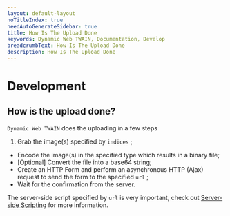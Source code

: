 ```yaml
---
layout: default-layout
noTitleIndex: true
needAutoGenerateSidebar: true
title: How Is The Upload Done
keywords: Dynamic Web TWAIN, Documentation, Develop
breadcrumbText: How Is The Upload Done
description: How Is The Upload Done
---
```


# Development

## How is the upload done?

 `Dynamic Web TWAIN` does the uploading in a few steps

1. Grab the image(s) specified by `indices` ; 
* Encode the image(s) in the specified type which results in a binary file; 
* [Optional] Convert the file into a base64 string; 
* Create an HTTP Form and perform an asynchronous HTTP (Ajax) request to send the form to the specified `url` ; 
* Wait for the confirmation from the server.

The server-side script specified by `url` is very important, check out [Server-side Scripting]({{site.indepth}}development/Server-script.html) for more information.
